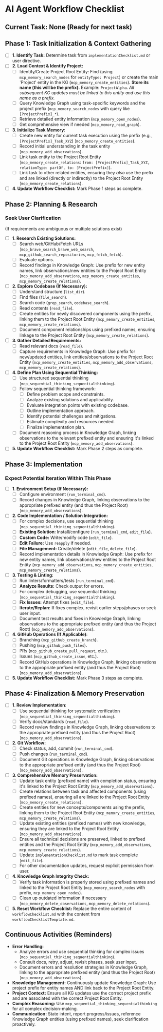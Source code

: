 # AI Agent Workflow Checklist

## Current Task: None (Ready for next task)

## Phase 1: Task Initialization & Context Gathering

- [ ] **1. Identify Task:** Determine task from `implementationChecklist.md` or user directive.
- [ ] **2. Load Context & Identify Project:**
  - [ ] Identify/Create Project Root Entity: Find (using `mcp_memory_search_nodes` for `entityType: Project`) or create the main 'Project' entity in the KG (`mcp_memory_create_entities`). **Store its name (this will be the prefix).** Example: `ProjectAlpha`. *All subsequent KG updates must be linked to this entity and use this name as a prefix.*
  - [ ] Query Knowledge Graph using task-specific keywords and the project prefix (`mcp_memory_search_nodes` with query like `[ProjectPrefix]_*`).
  - [ ] Retrieve detailed entity information (`mcp_memory_open_nodes`).
  - [ ] Get comprehensive view if needed (`mcp_memory_read_graph`).
- [ ] **3. Initialize Task Memory:**
  - [ ] Create new entity for current task execution using the prefix (e.g., `[ProjectPrefix]_Task_XYZ`) (`mcp_memory_create_entities`).
  - [ ] Record initial understanding in the task entity (`mcp_memory_add_observations`).
  - [ ] Link task entity to the Project Root Entity (`mcp_memory_create_relations`: `from: [ProjectPrefix]_Task_XYZ, relationType: partOf, to: [ProjectPrefix]`).
  - [ ] Link task to other related entities, ensuring they *also* use the prefix and are linked (directly or indirectly) to the Project Root Entity (`mcp_memory_create_relations`).
- [ ] **4. Update Workflow Checklist:** Mark Phase 1 steps as complete.

## Phase 2: Planning & Research

### Seek User Clarification

(If requirements are ambiguous or multiple solutions exist)

- [ ] **1. Research Existing Solutions:**
  - [ ] Search web/GitHub/Fetch URLs (`mcp_brave_search_brave_web_search`, `mcp_github_search_repositories`, `mcp_fetch_fetch`).
  - [ ] Evaluate options.
  - [ ] Record findings in Knowledge Graph: Use prefix for new entity names, link observations/new entities to the Project Root Entity (`mcp_memory_add_observations`, `mcp_memory_create_entities`, `mcp_memory_create_relations`).
- [ ] **2. Explore Codebase (If Necessary):**
  - [ ] Understand structure (`list_dir`).
  - [ ] Find files (`file_search`).
  - [ ] Search code (`grep_search`, `codebase_search`).
  - [ ] Read contents (`read_file`).
  - [ ] Create entities for newly discovered components using the prefix, linking them to the Project Root Entity (`mcp_memory_create_entities`, `mcp_memory_create_relations`).
  - [ ] Document component relationships using prefixed names, ensuring linkage to the Project Root Entity (`mcp_memory_create_relations`).
- [ ] **3. Gather Detailed Requirements:**
  - [ ] Read relevant docs (`read_file`).
  - [ ] Capture requirements in Knowledge Graph: Use prefix for new/updated entities, link entities/observations to the Project Root Entity (`mcp_memory_create_entities`, `mcp_memory_add_observations`, `mcp_memory_create_relations`).
- [ ] **4. Define Plan Using Sequential Thinking:**
  - [ ] Use structured sequential thinking (`mcp_sequential_thinking_sequentialthinking`).
  - [ ] Follow sequential thinking framework:
    - [ ] Define problem scope and constraints.
    - [ ] Analyze existing solutions and applicability.
    - [ ] Evaluate integration points with existing codebase.
    - [ ] Outline implementation approach.
    - [ ] Identify potential challenges and mitigations.
    - [ ] Estimate complexity and resources needed.
    - [ ] Finalize implementation plan.
  - [ ] Document reasoning process in Knowledge Graph, linking observations to the relevant prefixed entity and ensuring it's linked to the Project Root Entity (`mcp_memory_add_observations`).
- [ ] **5. Update Workflow Checklist:** Mark Phase 2 steps as complete.

## Phase 3: Implementation

### Expect Potential Iteration Within This Phase

- [ ] **1. Environment Setup (If Necessary):**
  - [ ] Configure environment (`run_terminal_cmd`).
  - [ ] Record changes in Knowledge Graph, linking observations to the appropriate prefixed entity (and thus the Project Root) (`mcp_memory_add_observations`).
- [ ] **2. Code Implementation / Solution Integration:**
  - [ ] For complex decisions, use sequential thinking (`mcp_sequential_thinking_sequentialthinking`).
  - [ ] **Existing Solution:** Install/configure (`run_terminal_cmd`, `edit_file`).
  - [ ] **Custom Code:** Write/modify code (`edit_file`).
  - [ ] **Edit Failure:** Use `reapply` if needed.
  - [ ] **File Management:** Create/delete (`edit_file`, `delete_file`).
  - [ ] Record implementation details in Knowledge Graph: Use prefix for new entity names, link observations/new entities to the Project Root Entity (`mcp_memory_add_observations`, `mcp_memory_create_entities`, `mcp_memory_create_relations`).
- [ ] **3. Testing & Linting:**
  - [ ] Run linters/formatters/tests (`run_terminal_cmd`).
  - [ ] **Analyze Results:** Check output for errors.
  - [ ] For complex debugging, use sequential thinking (`mcp_sequential_thinking_sequentialthinking`).
  - [ ] **Fix Issues:** Attempt fixes (`edit_file`).
  - [ ] **Iterate/Replan:** If fixes complex, revisit earlier steps/phases or seek user input.
  - [ ] Document test results and fixes in Knowledge Graph, linking observations to the appropriate prefixed entity (and thus the Project Root) (`mcp_memory_add_observations`).
- [ ] **4. GitHub Operations (If Applicable):**
  - [ ] Branching (`mcp_github_create_branch`).
  - [ ] Pushing (`mcp_github_push_files`).
  - [ ] PRs (`mcp_github_create_pull_request`, etc.).
  - [ ] Issues (`mcp_github_create_issue`, etc.).
  - [ ] Record GitHub operations in Knowledge Graph, linking observations to the appropriate prefixed entity (and thus the Project Root) (`mcp_memory_add_observations`).
- [ ] **5. Update Workflow Checklist:** Mark Phase 3 steps as complete.

## Phase 4: Finalization & Memory Preservation

- [ ] **1. Review Implementation:**
  - [ ] Use sequential thinking for systematic verification (`mcp_sequential_thinking_sequentialthinking`).
  - [ ] Verify docs/standards (`read_file`).
  - [ ] Record review findings in Knowledge Graph, linking observations to the appropriate prefixed entity (and thus the Project Root) (`mcp_memory_add_observations`).
- [ ] **2. Git Workflow:**
  - [ ] Check status, add, commit (`run_terminal_cmd`).
  - [ ] Push changes (`run_terminal_cmd`).
  - [ ] Document Git operations in Knowledge Graph, linking observations to the appropriate prefixed entity (and thus the Project Root) (`mcp_memory_add_observations`).
- [ ] **3. Comprehensive Memory Preservation:**
  - [ ] Update task entity (prefixed name) with completion status, ensuring it's linked to the Project Root Entity (`mcp_memory_add_observations`).
  - [ ] Create relations between task and affected components (using prefixed names), ensuring all are linked to the Project Root Entity (`mcp_memory_create_relations`).
  - [ ] Create entities for new concepts/components using the prefix, linking them to the Project Root Entity (`mcp_memory_create_entities`, `mcp_memory_create_relations`).
  - [ ] Update existing entities (prefixed names) with new knowledge, ensuring they are linked to the Project Root Entity (`mcp_memory_add_observations`).
  - [ ] Ensure all technical decisions are preserved, linked to prefixed entities and the Project Root Entity (`mcp_memory_add_observations`, `mcp_memory_create_relations`).
  - [ ] Update `implementationChecklist.md` to mark task complete (`edit_file`).
  - [ ] For other documentation updates, request explicit permission from user.
- [ ] **4. Knowledge Graph Integrity Check:**
  - [ ] Verify task information is properly stored using prefixed names and linked to the Project Root Entity (`mcp_memory_search_nodes` with prefix, `mcp_memory_open_nodes`).
  - [ ] Clean up outdated information if necessary (`mcp_memory_delete_observations`, `mcp_memory_delete_relations`).
- [ ] **5. Reset Workflow Checklist:** Replace the entire content of `workflowChecklist.md` with the content from `workflowChecklistTemplate.md`.

## Continuous Activities (Reminders)

- **Error Handling:**
  - Analyze errors and use sequential thinking for complex issues (`mcp_sequential_thinking_sequentialthinking`).
  - Consult docs, retry, adjust, revisit phases, seek user input.
  - Document errors and resolution strategies in Knowledge Graph, linking to the appropriate prefixed entity (and thus the Project Root) (`mcp_memory_add_observations`).
- **Knowledge Management:** Continuously update Knowledge Graph: Use project prefix for entity names AND link back to the Project Root Entity.
- **Project Context:** Ensure all KG updates use the correct project prefix and are associated with the correct Project Root Entity.
- **Complex Reasoning:** Use `mcp_sequential_thinking_sequentialthinking` for all complex decision-making.
- **Communication:** State intent, report progress/issues, reference Knowledge Graph entities (using prefixed names), seek clarification proactively.
